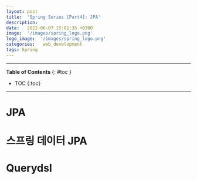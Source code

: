 ```yaml
---
layout: post
title:  'Spring Series [Part4]: JPA'
description: 
date:   2022-06-07 15:01:35 +0300
image:  '/images/spring_logo.png'
logo_image:  '/images/spring_logo.png'
categories:   web_development
tags: Spring
---
```

---

**Table of Contents**
{: #toc }
*  TOC
{:toc}

---

# JPA

# 스프링 데이터 JPA

# Querydsl